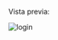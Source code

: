 Vista previa:

![login](https://github.com/yamibcollado/Proyecto_Login/assets/157227710/d1c6990a-56d7-4037-bed6-0b7757e9f449)
